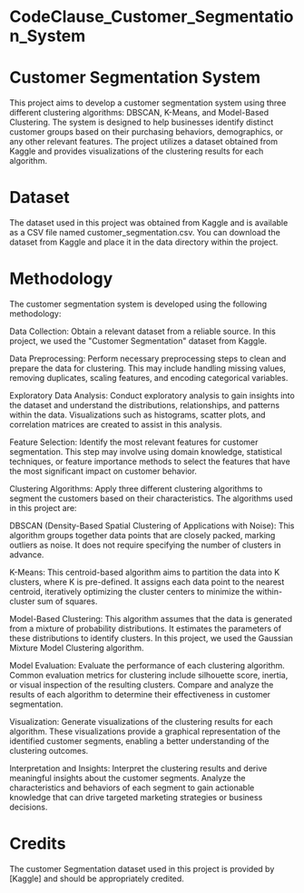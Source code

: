 # CodeClause_Customer_Segmentation_System
# Customer Segmentation System
This project aims to develop a customer segmentation system using three different clustering algorithms: DBSCAN, K-Means, and Model-Based Clustering. The system is designed to help businesses identify distinct customer groups based on their purchasing behaviors, demographics, or any other relevant features. The project utilizes a dataset obtained from Kaggle and provides visualizations of the clustering results for each algorithm.
# Dataset
The dataset used in this project was obtained from Kaggle and is available as a CSV file named customer_segmentation.csv. You can download the dataset from Kaggle and place it in the data directory within the project.
# Methodology
The customer segmentation system is developed using the following methodology:

Data Collection: Obtain a relevant dataset from a reliable source. In this project, we used the "Customer Segmentation" dataset from Kaggle.

Data Preprocessing: Perform necessary preprocessing steps to clean and prepare the data for clustering. This may include handling missing values, removing duplicates, scaling features, and encoding categorical variables.

Exploratory Data Analysis: Conduct exploratory analysis to gain insights into the dataset and understand the distributions, relationships, and patterns within the data. Visualizations such as histograms, scatter plots, and correlation matrices are created to assist in this analysis.

Feature Selection: Identify the most relevant features for customer segmentation. This step may involve using domain knowledge, statistical techniques, or feature importance methods to select the features that have the most significant impact on customer behavior.

Clustering Algorithms: Apply three different clustering algorithms to segment the customers based on their characteristics. The algorithms used in this project are:

DBSCAN (Density-Based Spatial Clustering of Applications with Noise): This algorithm groups together data points that are closely packed, marking outliers as noise. It does not require specifying the number of clusters in advance.

K-Means: This centroid-based algorithm aims to partition the data into K clusters, where K is pre-defined. It assigns each data point to the nearest centroid, iteratively optimizing the cluster centers to minimize the within-cluster sum of squares.

Model-Based Clustering: This algorithm assumes that the data is generated from a mixture of probability distributions. It estimates the parameters of these distributions to identify clusters. In this project, we used the Gaussian Mixture Model Clustering algorithm.

Model Evaluation: Evaluate the performance of each clustering algorithm. Common evaluation metrics for clustering include silhouette score, inertia, or visual inspection of the resulting clusters. Compare and analyze the results of each algorithm to determine their effectiveness in customer segmentation.

Visualization: Generate visualizations of the clustering results for each algorithm. These visualizations provide a graphical representation of the identified customer segments, enabling a better understanding of the clustering outcomes.

Interpretation and Insights: Interpret the clustering results and derive meaningful insights about the customer segments. Analyze the characteristics and behaviors of each segment to gain actionable knowledge that can drive targeted marketing strategies or business decisions.

# Credits
The customer Segmentation dataset used in this project is provided by [Kaggle] and should be appropriately credited.


